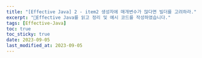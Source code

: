 ```yaml
---
title: "[Effective Java] 2 - item2 생성자에 매개변수가 많다면 빌더를 고려하라."
excerpt: "Effective Java를 읽고 정리 및 예시 코드를 작성하였습니다."
tags: [Effective-Java]
toc: true
toc_sticky: true
date: 2023-09-05
last_modified_at: 2023-09-05
---
```

